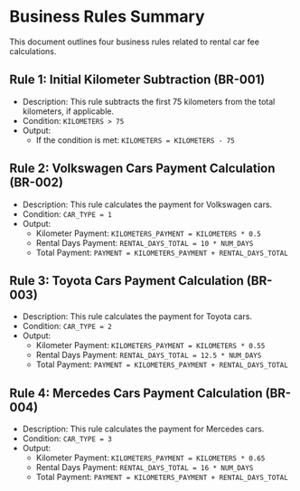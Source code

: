 # Business Rules Summary
This document outlines four business rules related to rental car fee calculations.
## Rule 1: Initial Kilometer Subtraction (BR-001)
* Description: This rule subtracts the first 75 kilometers from the total kilometers, if applicable.
* Condition: `KILOMETERS > 75`
* Output:
	* If the condition is met: `KILOMETERS = KILOMETERS - 75`
## Rule 2: Volkswagen Cars Payment Calculation (BR-002)
* Description: This rule calculates the payment for Volkswagen cars.
* Condition: `CAR_TYPE = 1`
* Output:
	* Kilometer Payment: `KILOMETERS_PAYMENT = KILOMETERS * 0.5`
	* Rental Days Payment: `RENTAL_DAYS_TOTAL = 10 * NUM_DAYS`
	* Total Payment: `PAYMENT = KILOMETERS_PAYMENT + RENTAL_DAYS_TOTAL`
## Rule 3: Toyota Cars Payment Calculation (BR-003)
* Description: This rule calculates the payment for Toyota cars.
* Condition: `CAR_TYPE = 2`
* Output:
	* Kilometer Payment: `KILOMETERS_PAYMENT = KILOMETERS * 0.55`
	* Rental Days Payment: `RENTAL_DAYS_TOTAL = 12.5 * NUM_DAYS`
	* Total Payment: `PAYMENT = KILOMETERS_PAYMENT + RENTAL_DAYS_TOTAL`
## Rule 4: Mercedes Cars Payment Calculation (BR-004)
* Description: This rule calculates the payment for Mercedes cars.
* Condition: `CAR_TYPE = 3`
* Output:
	* Kilometer Payment: `KILOMETERS_PAYMENT = KILOMETERS * 0.65`
	* Rental Days Payment: `RENTAL_DAYS_TOTAL = 16 * NUM_DAYS`
	* Total Payment: `PAYMENT = KILOMETERS_PAYMENT + RENTAL_DAYS_TOTAL`